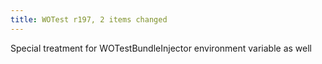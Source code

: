 ```yaml
---
title: WOTest r197, 2 items changed
---
```


Special treatment for WOTestBundleInjector environment variable as well
